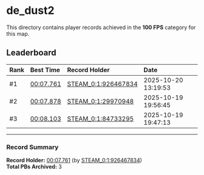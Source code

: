 # de_dust2

This directory contains player records achieved in the **100 FPS** category for this map.

## Leaderboard

| Rank | Best Time | Record Holder | Date                |
| :--- | :-------- | :------------ | :------------------ |
| #1   | [00:07.761](./00007761_STEAM_0_1_926467834_20251020-131953.zip) | [STEAM_0:1:926467834](https://speedrun16.com/profile/STEAM_0:1:926467834)   | 2025-10-20 13:19:53 |
| #2   | [00:07.878](./00007878_STEAM_0_1_29970948_20251019-195645.zip) | [STEAM_0:1:29970948](https://speedrun16.com/profile/STEAM_0:1:29970948)   | 2025-10-19 19:56:45 |
| #3   | [00:08.103](./00008103_STEAM_0_1_84733295_20251019-194713.zip) | [STEAM_0:1:84733295](https://speedrun16.com/profile/STEAM_0:1:84733295)   | 2025-10-19 19:47:13 |

---

### Record Summary
**Record Holder:** [00:07.761](./00007761_STEAM_0_1_926467834_20251020-131953.zip) (by [STEAM_0:1:926467834](https://speedrun16.com/profile/STEAM_0:1:926467834))  
**Total PBs Archived:** 3